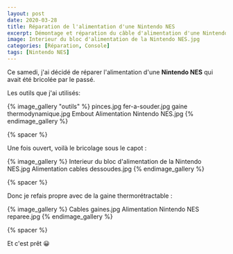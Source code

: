 ```yaml
---
layout: post
date: 2020-03-28
title: Réparation de l'alimentation d'une Nintendo NES
excerpt: Démontage et réparation du câble d'alimentation d'une Nintendo NES
image: Interieur du bloc d'alimentation de la Nintendo NES.jpg
categories: [Réparation, Console]
tags: [Nintendo NES]
---
```


Ce samedi, j'ai décidé de réparer l'alimentation d'une **Nintendo NES** qui avait été bricolée par le passé.

Les outils que j'ai utilisés:

{% image_gallery "outils" %}
    pinces.jpg
    fer-a-souder.jpg
    gaine thermodynamique.jpg
    Embout Alimentation Nintendo NES.jpg
{% endimage_gallery %}

{% spacer %}

Une fois ouvert, voilà le bricolage sous le capot :

{% image_gallery %}
    Interieur du bloc d'alimentation de la Nintendo NES.jpg
    Alimentation cables dessoudes.jpg
{% endimage_gallery %}

{% spacer %}

Donc je refais propre avec de la gaine thermorétractable :
 
{% image_gallery %}
    Cables gaines.jpg
    Alimentation Nintendo NES reparee.jpg
{% endimage_gallery %}

{% spacer %}

Et c'est prêt 😀

